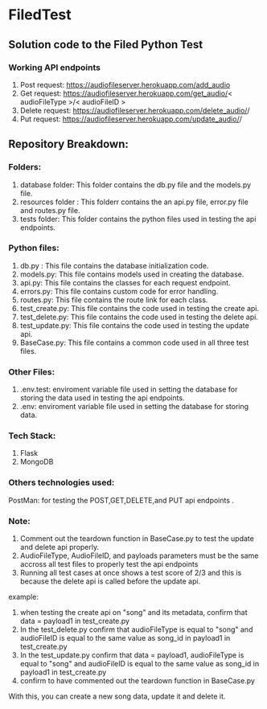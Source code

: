 # FiledTest


## Solution code to the Filed Python Test

### Working API endpoints

1) Post request: https://audiofileserver.herokuapp.com/add_audio
2) Get request: https://audiofileserver.herokuapp.com/get_audio/< audioFileType >/< audioFileID >
3) Delete request: https://audiofileserver.herokuapp.com/delete_audio/<audioFileType>/<audioFileID>
4) Put request: https://audiofileserver.herokuapp.com/update_audio/<audioFileType>/<audioFileID>
   
  
## Repository Breakdown:

### Folders:
1) database folder: This folder contains the  db.py file and the models.py file.
2) resources folder : This folderr contains the an api.py file, error.py file and routes.py file.
3) tests folder: This folder contains the python files used in testing the api endpoints.

### Python files:
1) db.py : This file contains the database initialization code.
2) models.py: This file contains models used in creating the database.
3) api.py: This file contains the classes for each request endpoint.
4) errors.py: This file contains custom code for error handling.
5) routes.py: This file contains the route link for each class.
6) test_create.py: This file contains the code used in testing the create api.
7) test_delete.py: This file contains the code used in testing the delete api.
8) test_update.py: This file contains the code used in testing the update api.
9) BaseCase.py: This file contains a common code used in all three test files.

### Other Files:
1) .env.test: enviroment variable file used in setting the database for storing the data used in testing the api endpoints.
2) .env: enviroment variable file used in setting the database for storing data.

### Tech Stack:
1) Flask
2) MongoDB

### Others technologies used:
PostMan: for testing the POST,GET,DELETE,and PUT api endpoints .

### Note: 
1) Comment out the teardown function in BaseCase.py to test the update and delete api properly.
2) AudioFileType, AudioFileID, and  payloads parameters must be the same accross all test files to properly test the api endpoints
3) Running all test cases at once shows a test score of 2/3 and this is because the delete api is called before the update api.

example:
1) when testing the create api on "song" and its metadata, confirm that data = payload1 in test_create.py 
2) In the test_delete.py confirm that audioFileType is equal to "song" and audioFileID is equal to the same value as song_id in payload1 in test_create.py
3) In the test_update.py confirm that data =  payload1, audioFileType is equal to "song" and audioFileID is equal to the same value as song_id in payload1 in test_create.py
4) confirm to have commented out the teardown function in BaseCase.py

With this, you can create a new song data, update it and delete it.

